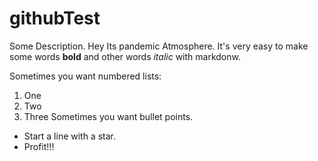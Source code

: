 # githubTest
Some Description.
Hey Its pandemic Atmosphere.
It's very easy to make some words **bold** and other words *italic* with markdonw.

Sometimes you want numbered lists:

1. One
2. Two
3. Three
Sometimes you want bullet points.

* Start a line with a star.
* Profit!!!



